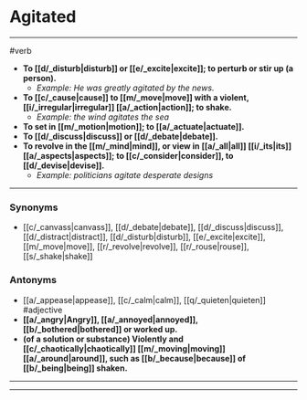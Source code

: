 # Agitated
---
#verb
- **To [[d/_disturb|disturb]] or [[e/_excite|excite]]; to perturb or stir up (a person).**
	- _Example: He was greatly agitated by the news._
- **To [[c/_cause|cause]] to [[m/_move|move]] with a violent, [[i/_irregular|irregular]] [[a/_action|action]]; to shake.**
	- _Example: the wind agitates the sea_
- **To set in [[m/_motion|motion]]; to [[a/_actuate|actuate]].**
- **To [[d/_discuss|discuss]] or [[d/_debate|debate]].**
- **To revolve in the [[m/_mind|mind]], or view in [[a/_all|all]] [[i/_its|its]] [[a/_aspects|aspects]]; to [[c/_consider|consider]], to [[d/_devise|devise]].**
	- _Example: politicians agitate desperate designs_
---
### Synonyms
- [[c/_canvass|canvass]], [[d/_debate|debate]], [[d/_discuss|discuss]], [[d/_distract|distract]], [[d/_disturb|disturb]], [[e/_excite|excite]], [[m/_move|move]], [[r/_revolve|revolve]], [[r/_rouse|rouse]], [[s/_shake|shake]]
### Antonyms
- [[a/_appease|appease]], [[c/_calm|calm]], [[q/_quieten|quieten]]
#adjective
- **[[a/_angry|Angry]], [[a/_annoyed|annoyed]], [[b/_bothered|bothered]] or worked up.**
- **(of a solution or substance) Violently and [[c/_chaotically|chaotically]] [[m/_moving|moving]] [[a/_around|around]], such as [[b/_because|because]] of [[b/_being|being]] shaken.**
---
---
